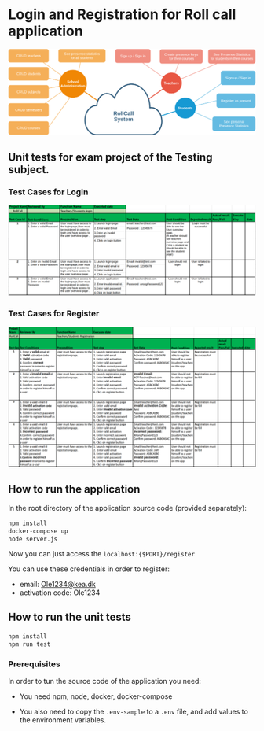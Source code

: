 # Login and Registration for Roll call application

![Diagram](./docs/report_system_schema.drawio.png)

## Unit tests for exam project of the Testing subject.

### Test Cases for Login

![Diagram](./docs/login-test-cases.png)

### Test Cases for Register

![Diagram](./docs/register_test_cases.png)

## How to run the application

In the root directory of the application source code (provided separately):

```
npm install
docker-compose up
node server.js
```

Now you can just access the `localhost:{$PORT}/register`

You can use these credentials in order to register:

- email: Ole1234@kea.dk
- activation code: Ole1234

## How to run the unit tests

```
npm install
npm run test
```

### Prerequisites

In order to tun the source code of the application you need:

- You need npm, node, docker, docker-compose

- You also need to copy the `.env-sample` to a `.env` file, and add values to the environment variables.
